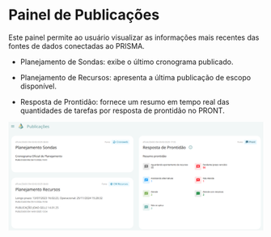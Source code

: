 # Painel de Publicações

Este painel permite ao usuário visualizar as informações mais recentes das fontes de dados conectadas ao PRISMA.  

- Planejamento de Sondas: exibe o último cronograma publicado.  

- Planejamento de Recursos: apresenta a última publicação de escopo disponível.  

- Resposta de Prontidão: fornece um resumo em tempo real das quantidades de tarefas por resposta de prontidão no PRONT.  

![alt text](image-10.png)